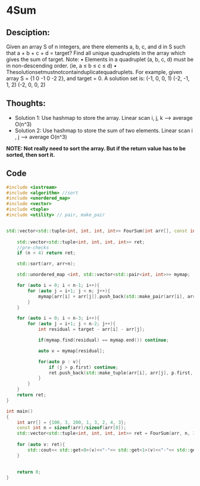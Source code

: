 # 4Sum

## Desciption:

Given an array S of n integers, are there elements a, b, c, and d in S such that a + b + c + d = target? Find all unique quadruplets in the array which gives the sum of target.
Note:
• Elements in a quadruplet (a, b, c, d) must be in non-descending order. (ie, a ≤ b ≤ c ≤ d) • Thesolutionsetmustnotcontainduplicatequadruplets.
For example, given array S = {1 0 -1 0 -2 2}, and target = 0.
A solution set is:
  (-1,  0, 0, 1)
  (-2, -1, 1, 2)
  (-2,  0, 0, 2)

## Thoughts:
- Solution 1: Use hashmap to store the array. Linear scan i, j, k --> average O(n^3)
- Solution 2: Use hashmap to store the sum of two elements. Linear scan i , j --> average O(n^3)

**NOTE: Not really need to sort the array. But if the return value has to be sorted, then sort it.**


## Code

```cpp
#include <iostream>
#include <algorithm> //sort
#include <unordered_map>
#include <vector>
#include <tuple>
#include <utility> // pair, make_pair


std::vector<std::tuple<int, int, int, int>> FourSum(int arr[], const int n, const int target){
		
	std::vector<std::tuple<int, int, int, int>> ret;
	//pre-checks
	if (n < 4) return ret;

	std::sort(arr, arr+n);

	std::unordered_map <int, std::vector<std::pair<int, int>>> mymap;

	for (auto i = 0; i < n-1; i++){
		for (auto j = i+1; j < n; j++){
			mymap[arr[i] + arr[j]].push_back(std::make_pair(arr[i], arr[j]));
		}
	}

	for (auto i = 0; i < n-3; i++){
		for (auto j = i+1; j < n-2; j++){
			int residual = target - arr[i] - arr[j];

			if(mymap.find(residual) == mymap.end()) continue;

			auto v = mymap[residual];

			for(auto p : v){
				if (j > p.first) continue;
				ret.push_back(std::make_tuple(arr[i], arr[j], p.first, p.second));
			}
		}
	}
	return ret;
}

int main()
{
    int arr[] = {100, 3, 200, 1, 3, 2, 4, 3};
    const int n = sizeof(arr)/sizeof(arr[0]);
    std::vector<std::tuple<int, int, int, int>> ret = FourSum(arr, n, 306);
    
    for (auto v: ret){
        std::cout<< std::get<0>(v)<<"-"<< std::get<1>(v)<<"-"<< std::get<2>(v)<<"-"<< std::get<3>(v)<<std::endl;
    }
    
    
    return 0;
}

